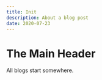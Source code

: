 ```yaml
---
title: Init
description: About a blog post
date: 2020-07-23
---
```


# The Main Header

All blogs start somewhere.
